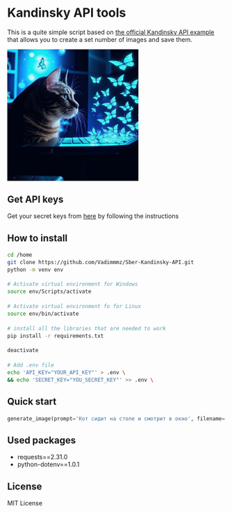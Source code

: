 # Kandinsky API tools
This is a quite simple script based on [the official Kandinsky API example](https://fusionbrain.ai/docs/doc/api-dokumentaciya/) that
allows you to create a set number of images and save them.

<img src="images/README.jpg" width="60%" align="center">  

## Get API keys
Get your secret keys from [here](https://fusionbrain.ai/docs/doc/poshagovaya-instrukciya-po-upravleniu-api-kluchami/) by following the instructions


## How to install


```bash
cd /home
git clone https://github.com/Vadimmmz/Sber-Kandinsky-API.git
python -m venv env

# Activate virtual environment for Windows
source env/Scripts/activate

# Activate virtual environment fo for Linux
source env/bin/activate

# install all the libraries that are needed to work
pip install -r requirements.txt

deactivate

# Add .env file
echo 'API_KEY="YOUR_API_KEY"' > .env \
&& echo 'SECRET_KEY="YOU_SECRET_KEY"' >> .env \

```

## Quick start

```python
generate_image(prompt='Кот сидит на столе и смотрит в окно', filename='cat', image_num=3, folder='folder with cat')
```

## Used packages

- requests==2.31.0
- python-dotenv==1.0.1

## License

MIT License
